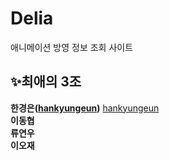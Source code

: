 # Delia
애니메이션 방영 정보 조회 사이트

## ✨최애의 3조
**한경은([hankyungeun](#https://github.com/hankyungeun))** [hankyungeun](#https://github.com/hankyungeun)<br>
**이동협** <br>
**류연우** <br>
**이오재** <br>
